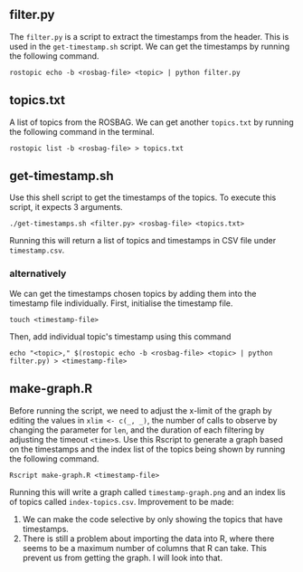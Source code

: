 ## filter.py
The `filter.py` is a script to extract the timestamps from the header. This is used in the `get-timestamp.sh` script. We can get the timestamps by running the following command.
```
rostopic echo -b <rosbag-file> <topic> | python filter.py
```

## topics.txt
A list of topics from the ROSBAG. We can get another `topics.txt` by running the following command in the terminal.
```
rostopic list -b <rosbag-file> > topics.txt
```

## get-timestamp.sh
Use this shell script to get the timestamps of the topics. To execute this script, it expects 3 arguments.
```
./get-timestamps.sh <filter.py> <rosbag-file> <topics.txt>
```
Running this will return a list of topics and timestamps in CSV file under `timestamp.csv`.

### alternatively
We can get the timestamps chosen topics by adding them into the timestamp file individually. First, initialise the timestamp file.
```
touch <timestamp-file>
```
Then, add individual topic's timestamp using this command
```
echo "<topic>," $(rostopic echo -b <rosbag-file> <topic> | python filter.py) > <timestamp-file>
```

## make-graph.R
Before running the script, we need to adjust the x-limit of the graph by editing the values in `xlim <- c(_, _)`, the number of calls to observe by changing the parameter for `len`, and the duration of each filtering by adjusting the timeout `<time>`s. Use this Rscript to generate a graph based on the timestamps and the index list of the topics being shown by running the following command.
```
Rscript make-graph.R <timestamp-file>
```
Running this will write a graph called `timestamp-graph.png` and an index lis of topics called `index-topics.csv`.
Improvement to be made:
1. We can make the code selective by only showing the topics that have timestamps.
2. There is still a problem about importing the data into R, where there seems to be a maximum number of columns that R can take. This prevent us from getting the graph. I will look into that.

